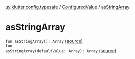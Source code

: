 [uy.klutter.config.typesafe](../index.md) / [ConfiguredValue](index.md) / [asStringArray](.)


# asStringArray
<code>fun asStringArray(): Array<String></code> [(source)](https://github.com/kohesive/klutter/blob/master/config-typesafe-jdk6/src/main/kotlin/uy/klutter/config/typesafe/TypesafeConfig_Ext.kt#L112)<br/><code>fun asStringArray(defaultValue: Array<String>): Array<String></code> [(source)](https://github.com/kohesive/klutter/blob/master/config-typesafe-jdk6/src/main/kotlin/uy/klutter/config/typesafe/TypesafeConfig_Ext.kt#L113)<br/>

